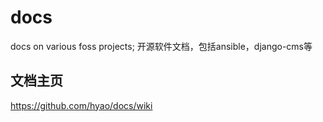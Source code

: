 docs
====

docs on various foss projects; 开源软件文档，包括ansible，django-cms等

文档主页
--------
https://github.com/hyao/docs/wiki